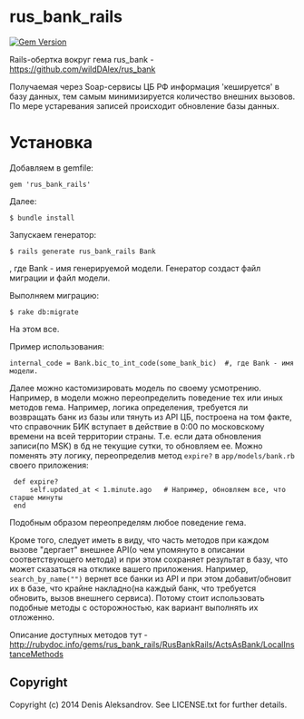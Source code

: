 rus_bank_rails
==============

[![Gem Version](https://badge.fury.io/rb/rus_bank_rails.png)](http://badge.fury.io/rb/rus_bank_rails)

Rails-обертка вокруг гема rus_bank - https://github.com/wildDAlex/rus_bank

Получаемая через Soap-сервисы ЦБ РФ информация 'кешируется' в базу данных, тем самым минимизируется количество
внешних вызовов. По мере устаревания записей происходит обновление базы данных.

# Установка

Добавляем в gemfile:

    gem 'rus_bank_rails'

Далее:

    $ bundle install

Запускаем генератор:

    $ rails generate rus_bank_rails Bank

, где Bank - имя генерируемой модели.
Генератор создаст файл миграции и файл модели.

Выполняем миграцию:

    $ rake db:migrate

На этом все.

Пример использования:

    internal_code = Bank.bic_to_int_code(some_bank_bic)  #, где Bank - имя модели.

Далее можно кастомизировать модель по своему усмотрению. Например, в модели можно переопределить поведение тех или иных методов гема. Например, логика определения, требуется ли возвращать банк из базы или тянуть из API ЦБ, построена на том факте, что справочник БИК вступает в действие в 0:00 по московскому времени на всей территории страны. Т.е. если дата обновления записи(по MSK) в бд не текущие сутки, то обновляем ее. Можно поменять эту логику, переопределив метод `expire?` в `app/models/bank.rb` своего приложения:

     def expire?
         self.updated_at < 1.minute.ago   # Например, обновляем все, что старше минуты
     end

Подобным образом переопределям любое поведение гема.

Кроме того, следует иметь в виду, что часть методов при каждом вызове "дергает" внешнее API(о чем упомянуто в описании соответствующего метода) и при этом сохраняет результат в базу, что может сказаться на отклике вашего приложения. Например, `search_by_name("")` вернет все банки из API и при этом добавит/обновит их в базе, что крайне накладно(на каждый банк, что требуется обновить, вызов внешнего сервиса). Потому стоит использовать подобные методы с осторожностью, как вариант выполнять их отложенно.

Описание доступных методов тут - http://rubydoc.info/gems/rus_bank_rails/RusBankRails/ActsAsBank/LocalInstanceMethods

## Copyright

Copyright (c) 2014 Denis Aleksandrov. See LICENSE.txt for
further details.